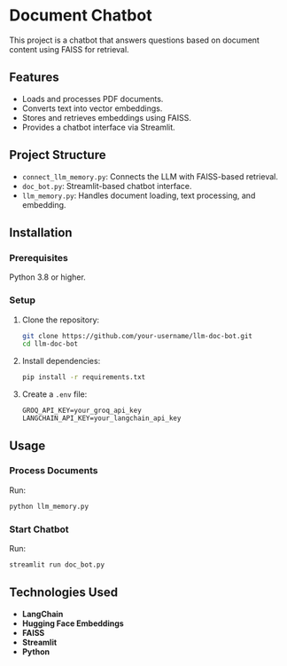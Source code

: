 # Document Chatbot

This project is a chatbot that answers questions based on document content using FAISS for retrieval.

## Features
- Loads and processes PDF documents.
- Converts text into vector embeddings.
- Stores and retrieves embeddings using FAISS.
- Provides a chatbot interface via Streamlit.

## Project Structure
- `connect_llm_memory.py`: Connects the LLM with FAISS-based retrieval.
- `doc_bot.py`: Streamlit-based chatbot interface.
- `llm_memory.py`: Handles document loading, text processing, and embedding.

## Installation
### Prerequisites
Python 3.8 or higher.

### Setup
1. Clone the repository:
   ```bash
   git clone https://github.com/your-username/llm-doc-bot.git
   cd llm-doc-bot
   ```
2. Install dependencies:
   ```bash
   pip install -r requirements.txt
   ```
3. Create a `.env` file:
   ```env
   GROQ_API_KEY=your_groq_api_key
   LANGCHAIN_API_KEY=your_langchain_api_key
   ```

## Usage
### Process Documents
Run:
```bash
python llm_memory.py
```

### Start Chatbot
Run:
```bash
streamlit run doc_bot.py
```

## Technologies Used
- **LangChain**
- **Hugging Face Embeddings**
- **FAISS**
- **Streamlit**
- **Python**

